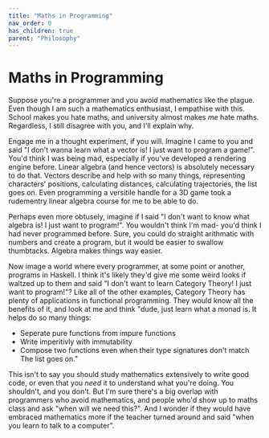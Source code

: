 ```yaml
---
title: "Maths in Programming"
nav_order: 0
has_children: true
parent: "Philosophy"
---
```

# Maths in Programming

Suppose you're a programmer and you avoid mathematics like the plague. 
Even though I am such a mathematics enthusiast, I empathise with this. 
School makes you hate maths, and university almost makes *me* hate maths.
Regardless, I still disagree with you, and I'll explain why.

Engage me in a thought experiment, if you will.
Imagine I came to you and said "I don't wanna learn what a vector is! I just want to program a game!".
You'd think I was being mad, especially if you've developed a rendering engine before.
Linear algebra (and hence vectors) is absolutely necessary to do that.
Vectors describe and help with so many things, representing characters' positions, calculating distances, calculating trajectories, the list goes on.
Even programming a versitile handle for a 3D game took a rudementry linear algebra course for me to be able to do.

Perhaps even more obtusely, imagine if I said "I don't want to know what algebra is! I just want to program!".
You wouldn't think I'm mad- you'd think I had never programmed before. 
Sure, you could do straight arithmatic with numbers and create a program, but it would be easier to swallow thumbtacks.
Algebra makes things way easier.

Now image a world where every programmer, at some point or another, programs in Haskell.
I think it's likely they'd give me some weird looks if waltzed up to them and said "I don't want to learn Category Theory! I just want to program!"?
Like all of the other examples, Category Theory has plenty of applications in functional programming.
They would know all the benefits of it, and look at me and think "dude, just learn what a monad is. It helps do so many things:
- Seperate pure functions from impure functions
- Write imperitivly with immutability
- Compose two functions even when their type signatures don't match
The list goes on."

This isn't to say you should study mathematics extensively to write good code, or even that you *need* it to understand what you're doing. You shouldn't, and you don't.
But I'm sure there's a big overlap with programmers who avoid mathematics, and people who'd show up to maths class and ask "when will we need this?".
And I wonder if they would have embraced mathematics more if the teacher turned around and said "when you learn to talk to a computer".
